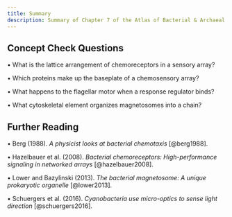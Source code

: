 ```yaml
---
title: Summary
description: Summary of Chapter 7 of the Atlas of Bacterial & Archaeal Cell Structure covers structures that microbes use to navigate based on environmental cues
---
```


## Concept Check Questions 

• What is the lattice arrangement of chemoreceptors in a sensory array?

• Which proteins make up the baseplate of a chemosensory array?

• What happens to the flagellar motor when a response regulator binds?

• What cytoskeletal element organizes magnetosomes into a chain?

## Further Reading 

• Berg (1988). *A physicist looks at bacterial chemotaxis* [@berg1988].

• Hazelbauer et al. (2008). *Bacterial chemoreceptors: High-performance signaling in networked arrays* [@hazelbauer2008].

• Lower and Bazylinski (2013). *The bacterial magnetosome: A unique prokaryotic organelle* [@lower2013].

• Schuergers et al. (2016). *Cyanobacteria use micro-optics to sense light direction* [@schuergers2016].
